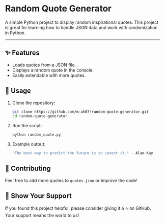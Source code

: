 # Random Quote Generator

A simple Python project to display random inspirational quotes. This project is great for learning how to handle JSON data and work with randomization in Python.

---

## ✨ Features
- Loads quotes from a JSON file.
- Displays a random quote in the console.
- Easily extendable with more quotes.

## 📖 Usage
1. Clone the repository:

    ```bash
    git clone https://github.com/m-ah07/random-quote-generator.git
    cd random-quote-generator
    ```

2. Run the script:

    ```bash
    python random_quote.py
    ```
    
3. Example output:

    ```bash
    "The best way to predict the future is to invent it." - Alan Kay
    ```

## 🤝 Contributing

Feel free to add more quotes to `quotes.json` or improve the code!

## 🌟 Show Your Support
If you found this project helpful, please consider giving it a ⭐ on GitHub. Your support means the world to us!

